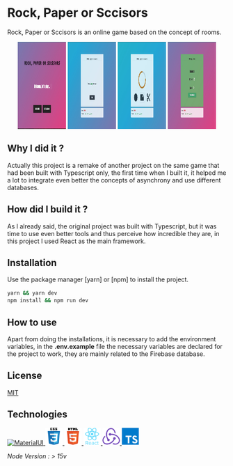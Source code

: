 # Rock, Paper or Sccisors

Rock, Paper or Sccisors is an online game based on the concept of rooms.

<p align="center" width="100%">
<img  src="https://raw.githubusercontent.com/ayrton08/Rock-Paper-or-Scissors-react-version-/main/public/1.jpeg" width="22%" height='200px'>
<img  src="https://raw.githubusercontent.com/ayrton08/Rock-Paper-or-Scissors-react-version-/main/public/2.jpeg" width="22%" height='200px'>
<img  src="https://raw.githubusercontent.com/ayrton08/Rock-Paper-or-Scissors-react-version-/main/public/3.jpeg" width="22%" height='200px'>
<img  src="https://raw.githubusercontent.com/ayrton08/Rock-Paper-or-Scissors-react-version-/main/public/4.jpeg" width="22%" height='200px'>
</p>

## Why I did it ?

Actually this project is a remake of another project on the same game that had been built with Typescript only, the first time when I built it, it helped me a lot to integrate even better the concepts of asynchrony and use different databases.

## How did I build it ?

As I already said, the original project was built with Typescript, but it was time to use even better tools and thus perceive how incredible they are, in this project I used React as the main framework.

## Installation

Use the package manager [yarn] or [npm] to install the project.

```bash
yarn && yarn dev
npm install && npm run dev
```

## How to use

Apart from doing the installations, it is necessary to add the environment variables, in the **.env.example** file the necessary variables are declared for the project to work, they are mainly related to the Firebase database.

## License

[MIT](https://choosealicense.com/licenses/mit/)

## Technologies

<p align="start"> 
<a href="https://mui.com/" target="_blank"> <img src="https://user-images.githubusercontent.com/58791994/181413029-2fa2600b-c7a5-4270-a09a-eac363e18077.png" alt="MaterialUI" width="40" height="40"/> </a> 
 <a href="https://www.w3schools.com/css/" target="_blank"> <img src="https://raw.githubusercontent.com/devicons/devicon/master/icons/css3/css3-original-wordmark.svg" alt="css3" width="40" height="40"/> </a> <a href="https://www.w3.org/html/" target="_blank"> <img src="https://raw.githubusercontent.com/devicons/devicon/master/icons/html5/html5-original-wordmark.svg" alt="html5" width="40" height="40"/> </a>
    <a href="https://reactjs.org/" target="_blank"> <img src="https://raw.githubusercontent.com/devicons/devicon/master/icons/react/react-original-wordmark.svg" alt="react" width="40" height="40"/> </a> 
     <a href="https://redux.js.org" target="_blank"> <img src="https://raw.githubusercontent.com/devicons/devicon/master/icons/redux/redux-original.svg" alt="redux" width="40" height="40"/> </a> 
     <a href="https://www.typescriptlang.org/" target="_blank"> <img src="https://raw.githubusercontent.com/devicons/devicon/master/icons/typescript/typescript-original.svg" alt="typescript" width="40" height="40"/> </a>
       
_Node Version : > 15v_
